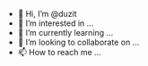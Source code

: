- 👋 Hi, I’m @duzit
- 👀 I’m interested in ...
- 🌱 I’m currently learning ...
- 💞️ I’m looking to collaborate on ...
- 📫 How to reach me ...

<!---
duzit/duzit is a ✨ special ✨ repository because its `README.md` (this file) appears on your GitHub profile.
You can click the Preview link to take a look at your changes.
--->
